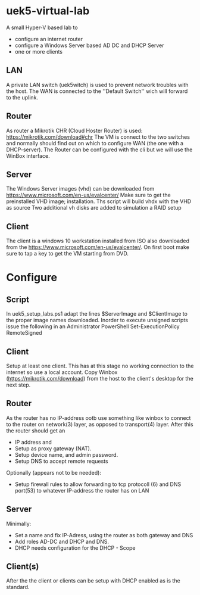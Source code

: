 # uek5-virtual-lab
A small Hyper-V based lab to 
* configure an internet router
* configure a Windows Server based AD DC and DHCP Server
* one or more clients

## LAN
A private LAN switch (uek5witch) is used to prevent network troubles with the host. The WAN is connected to the ''Default Switch'' wich will forward to the uplink. 

## Router
As router a Mikrotik CHR (Cloud Hoster Router) is used: https://mikrotik.com/download#chr
The VM is connect to the two switches and normally should find out on which to configure WAN (the one with a DHCP-server). The Router can be configured with the cli but we will use the WinBox interface.

## Server
The Windows Server images (vhd) can be downloaded from https://www.microsoft.com/en-us/evalcenter/ Make sure to get the preinstalled VHD image; installation. Ths script will build vhdx with the VHD as source
Two additional vh disks are added to simulation a RAID setup

## Client
The client is a windows 10 workstation installed from ISO also downloaded from the https://www.microsoft.com/en-us/evalcenter/. On first boot make sure to tap a key to get the VM starting from DVD.

# Configure
## Script
In uek5_setup_labs.ps1 adapt the lines $ServerImage and $ClientImage to the proper image names downloaded. Inorder to execute unsigned scripts issue the following in an Administrator PowerShell
Set-ExecutionPolicy RemoteSigned

## Client
Setup at least one client. This has at this stage no working connection to the internet so use a local account. Copy Winbox (https://mikrotik.com/download) from the host to the client's desktop for the next step.

## Router
As the router has no IP-address ootb use something like winbox to connect to the router on network(3) layer, as opposed to transport(4) layer. After this the router should get an 
* IP address and
* Setup as proxy gateway (NAT).
* Setup device name, and admin password.
* Setup DNS to accept remote requests

Optionally (appears not to be needed):
* Setup firewall rules to allow forwarding to tcp protocoll (6) and DNS port(53) to whatever IP-address the router has on LAN

## Server
Minimally:
* Set a name and fix IP-Adress, using the router as both gateway and DNS
* Add roles AD-DC and DHCP and DNS. 
* DHCP needs configuration for the DHCP - Scope

## Client(s)
After the the client or clients can be setup with DHCP enabled as is the standard. 

